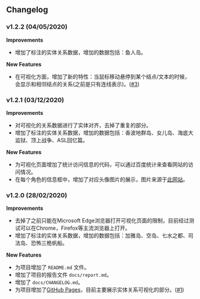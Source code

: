 ## Changelog

### v1.2.2 (04/05/2020)

**Improvements**

- 增加了标注的实体关系数据，增加的数据包括：鱼人岛。

**New Features**

- 在可视化方面，增加了新的特性：当鼠标移动悬停到某个结点/文本的时候，会显示和相邻结点的关系(之前是只有连线表示)。([#3](https://github.com/mrbulb/ONEPIECE-KG/issues/3))

### v1.2.1 (03/12/2020)

**Improvements**

- 对可视化的关系数据进行了实体对齐，去掉了重复的部分。
- 增加了标注的实体关系数据，增加的数据包括：香波地群岛、女儿岛、海底大监狱、顶上战争、ASL回忆篇。

**New Features**

- 为可视化页面增加了统计访问信息的代码，可以通过百度统计来查看网站的访问情况。
- 在每个角色的信息框中，增加了对应头像图片的展示，图片来源于[此网站](https://one-piece.com/vivre/list2.php)。

### v1.2.0 (28/02/2020)

**Improvements**

- 去掉了之前只能在Microsoft Edge浏览器打开可视化页面的限制，目前经过测试可以在Chrome，Firefox等主流浏览器上打开。
- 增加了标注的实体关系数据，增加的数据包括：加雅岛、空岛、七水之都、司法岛、恐怖三桅帆船。

**New Features**

- 为项目增加了 `README.md` 文件。
- 增加了项目的报告文件 `docs/report.md`。
- 增加了 `docs/CHANGELOG.md`。
- 为项目增加了[GitHub Pages](https://mrbulb.github.io/ONEPIECE-KG/)，目前主要展示实体关系可视化的部分。([#1](https://github.com/mrbulb/ONEPIECE-KG/issues/1))
